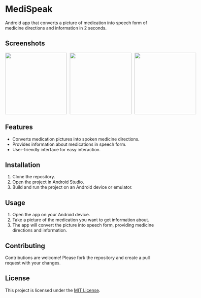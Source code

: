 # MediSpeak

Android app that converts a picture of medication into speech form of medicine directions and information in 2 seconds.

## Screenshots

<div style="display:flex">
  <img src="https://github.com/aradhya2003/MediSpeak/assets/83398496/70e41adf-18bd-4738-9e6d-ec4e80d33df9" width="200" style="margin-right: 10px;">
  <img src="https://github.com/aradhya2003/MediSpeak/assets/83398496/18663fdb-9e2f-4f88-b283-1a2f43e7eb8e" width="200" style="margin-right: 10px;">
  <img src="https://github.com/aradhya2003/MediSpeak/assets/83398496/c87dc5bb-122f-43f0-89ba-ddbd492fad06" width="200">
</div>

## Features

- Converts medication pictures into spoken medicine directions.
- Provides information about medications in speech form.
- User-friendly interface for easy interaction.

## Installation

1. Clone the repository.
2. Open the project in Android Studio.
3. Build and run the project on an Android device or emulator.

## Usage

1. Open the app on your Android device.
2. Take a picture of the medication you want to get information about.
3. The app will convert the picture into speech form, providing medicine directions and information.

## Contributing

Contributions are welcome! Please fork the repository and create a pull request with your changes.

## License

This project is licensed under the [MIT License](LICENSE).
